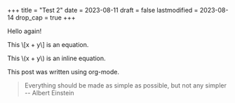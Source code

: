 +++
title = "Test 2"
date = 2023-08-11
draft = false
lastmodified = 2023-08-14
drop_cap = true
+++

Hello again!

This \\[x + y\\] is an equation.

This \\(x + y\\) is an inline equation.

This post was written using org-mode.

> Everything should be made as simple as possible,
> but not any simpler -- Albert Einstein
